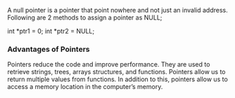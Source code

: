 A null pointer is a pointer that point nowhere and not just an invalid address. Following are 2 methods to assign a pointer as NULL;

int *ptr1 = 0;
int *ptr2 = NULL;

### Advantages of Pointers

Pointers reduce the code and improve performance. They are used to retrieve strings, trees, arrays structures, and functions.
Pointers allow us to return multiple values from functions.
In addition to this, pointers allow us to access a memory location in the computer’s memory.
